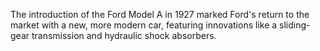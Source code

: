 The introduction of the Ford Model A in 1927 marked Ford's return to the market with a new, more modern car, featuring innovations like a sliding-gear transmission and hydraulic shock absorbers.
